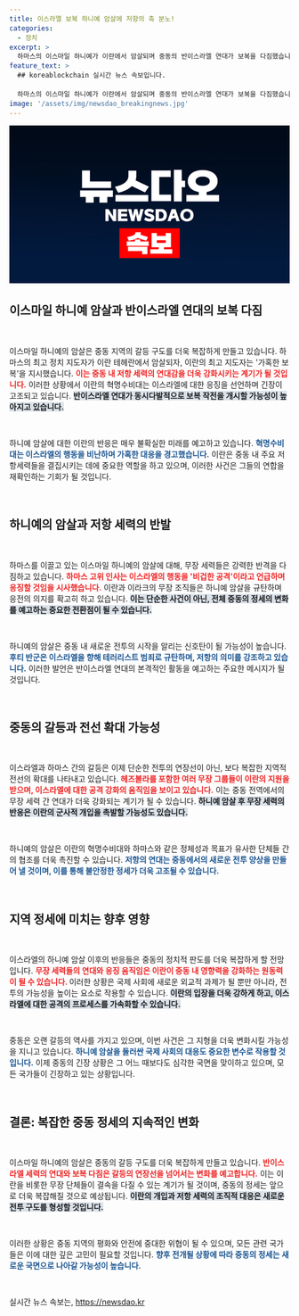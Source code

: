 ```yaml
---
title: 이스라엘 보복 하니예 암살에 저항의 축 분노!
categories:
  - 정치
excerpt: >
  하마스의 이스마일 하니예가 이란에서 암살되며 중동의 반이스라엘 연대가 보복을 다짐했습니다. 이란의 혁명수비대는 극악무도한 범죄에 대한 강력한 대응을 예고하며, 저항 세력의 동시다발적 보복 가능성을 경고했습니다.
feature_text: >
  ## koreablockchain 실시간 뉴스 속보입니다.

  하마스의 이스마일 하니예가 이란에서 암살되며 중동의 반이스라엘 연대가 보복을 다짐했습니다. 이란의 혁명수비대는 극악무도한 범죄에 대한 강력한 대응을 예고하며, 저항 세력의 동시다발적 보복 가능성을 경고했습니다.
image: '/assets/img/newsdao_breakingnews.jpg'
---
```


<p><img src="/assets/img/newsdao_breakingnews.jpg" alt="koreablockchain 속보" /></p>

<h2 data-ke-size="size26">이스마일 하니예 암살과 반이스라엘 연대의 보복 다짐</h2>

<p data-ke-size="size16">&nbsp;</p>

<p>이스마일 하니예의 암살은 중동 지역의 갈등 구도를 더욱 복잡하게 만들고 있습니다. 하마스의 최고 정치 지도자가 이란 테헤란에서 암살되자, 이란의 최고 지도자는 '가혹한 보복'을 지시했습니다. <b><span style="color: #ee2323;">이는 중동 내 저항 세력의 연대감을 더욱 강화시키는 계기가 될 것입니다.</span></b> 이러한 상황에서 이란의 혁명수비대는 이스라엘에 대한 응징을 선언하며 긴장이 고조되고 있습니다. <b><span style="background-color: #21538527;">반이스라엘 연대가 동시다발적으로 보복 작전을 개시할 가능성이 높아지고 있습니다.</span></b> </p>

<p data-ke-size="size16">&nbsp;</p>

<p>하니예 암살에 대한 이란의 반응은 매우 불확실한 미래를 예고하고 있습니다. <b><span style="color: #1a5490;">혁명수비대는 이스라엘의 행동을 비난하며 가혹한 대응을 경고했습니다.</span></b> 이란은 중동 내 주요 저항세력들을 결집시키는 데에 중요한 역할을 하고 있으며, 이러한 사건은 그들의 연합을 재확인하는 기회가 될 것입니다.</p>

<p data-ke-size="size16">&nbsp;</p>

<h2 data-ke-size="size26">하니예의 암살과 저항 세력의 반발</h2>

<p data-ke-size="size16">&nbsp;</p>

<p>하마스를 이끌고 있는 이스마일 하니예의 암살에 대해, 무장 세력들은 강력한 반격을 다짐하고 있습니다. <b><span style="color: #ee2323;">하마스 고위 인사는 이스라엘의 행동을 '비겁한 공격'이라고 언급하며 응징할 것임을 시사했습니다.</span></b> 이란과 이라크의 무장 조직들은 하니예 암살을 규탄하며 응전의 의지를 확고히 하고 있습니다. <b><span style="background-color: #21538527;">이는 단순한 사건이 아닌, 전체 중동의 정세의 변화를 예고하는 중요한 전환점이 될 수 있습니다.</span></b></p>

<p data-ke-size="size16">&nbsp;</p>

<p>하니예의 암살은 중동 내 새로운 전투의 시작을 알리는 신호탄이 될 가능성이 높습니다. <b><span style="color: #1a5490;">후티 반군은 이스라엘을 향해 테러리스트 범죄로 규탄하며, 저항의 의미를 강조하고 있습니다.</span></b> 이러한 발언은 반이스라엘 연대의 본격적인 활동을 예고하는 주요한 메시지가 될 것입니다. </p>

<p data-ke-size="size16">&nbsp;</p>

<h2 data-ke-size="size26">중동의 갈등과 전선 확대 가능성</h2>

<p data-ke-size="size16">&nbsp;</p>

<p>이스라엘과 하마스 간의 갈등은 이제 단순한 전투의 연장선이 아닌, 보다 복잡한 지역적 전선의 확대를 나타내고 있습니다. <b><span style="color: #ee2323;">헤즈볼라를 포함한 여러 무장 그룹들이 이란의 지원을 받으며, 이스라엘에 대한 공격 강화의 움직임을 보이고 있습니다.</span></b> 이는 중동 전역에서의 무장 세력 간 연대가 더욱 강화되는 계기가 될 수 있습니다. <b><span style="background-color: #21538527;">하니예 암살 후 무장 세력의 반응은 이란의 군사적 개입을 촉발할 가능성도 있습니다.</span></b></p>

<p data-ke-size="size16">&nbsp;</p>

<p>하니예의 암살은 이란의 혁명수비대와 하마스와 같은 정체성과 목표가 유사한 단체들 간의 협조를 더욱 촉진할 수 있습니다. <b><span style="color: #1a5490;">저항의 연대는 중동에서의 새로운 전투 양상을 만들어 낼 것이며, 이를 통해 불안정한 정세가 더욱 고조될 수 있습니다.</span></b></p>

<p data-ke-size="size16">&nbsp;</p>

<h2 data-ke-size="size26">지역 정세에 미치는 향후 영향</h2>

<p data-ke-size="size16">&nbsp;</p>

<p>이스라엘의 하니예 암살 이후의 반응들은 중동의 정치적 판도를 더욱 복잡하게 할 전망입니다. <b><span style="color: #ee2323;">무장 세력들의 연대와 응징 움직임은 이란이 중동 내 영향력을 강화하는 원동력이 될 수 있습니다. </span></b> 이러한 상황은 국제 사회에 새로운 외교적 과제가 될 뿐만 아니라, 전투의 가능성을 높이는 요소로 작용할 수 있습니다. <b><span style="background-color: #21538527;">이란의 입장을 더욱 강하게 하고, 이스라엘에 대한 공격의 프로세스를 가속화할 수 있습니다.</span></b></p>

<p data-ke-size="size16">&nbsp;</p>

<p>중동은 오랜 갈등의 역사를 가지고 있으며, 이번 사건은 그 지형을 더욱 변화시킬 가능성을 지니고 있습니다. <b><span style="color: #1a5490;">하니예 암살을 둘러싼 국제 사회의 대응도 중요한 변수로 작용할 것입니다.</span></b> 이제 중동의 긴장 상황은 그 어느 때보다도 심각한 국면을 맞이하고 있으며, 모든 국가들이 긴장하고 있는 상황입니다.</p>

<p data-ke-size="size16">&nbsp;</p>

<h2 data-ke-size="size26">결론: 복잡한 중동 정세의 지속적인 변화</h2>

<p data-ke-size="size16">&nbsp;</p>

<p>이스마일 하니예의 암살은 중동의 갈등 구도를 더욱 복잡하게 만들고 있습니다. <b><span style="color: #ee2323;">반이스라엘 세력의 연대와 보복 다짐은 갈등의 연장선을 넘어서는 변화를 예고합니다.</span></b> 이는 이란을 비롯한 무장 단체들이 결속을 다질 수 있는 계기가 될 것이며, 중동의 정세는 앞으로 더욱 복잡해질 것으로 예상됩니다. <b><span style="background-color: #21538527;">이란의 개입과 저항 세력의 조직적 대응은 새로운 전투 구도를 형성할 것입니다.</span></b></p>

<p data-ke-size="size16">&nbsp;</p>

<p>이러한 상황은 중동 지역의 평화와 안전에 중대한 위협이 될 수 있으며, 모든 관련 국가들은 이에 대한 깊은 고민이 필요할 것입니다. <b><span style="color: #1a5490;">향후 전개될 상황에 따라 중동의 정세는 새로운 국면으로 나아갈 가능성이 높습니다.</span></b> <p data-ke-size="size16">&nbsp;</p></p>
실시간 뉴스 속보는, <a href="https://newsdao.kr" rel="dofollow">https://newsdao.kr</a>


